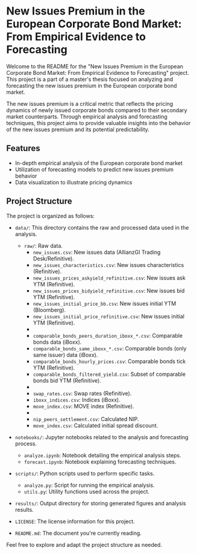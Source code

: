 # New Issues Premium in the European Corporate Bond Market: From Empirical Evidence to Forecasting

Welcome to the README for the "New Issues Premium in the European Corporate Bond Market: From Empirical Evidence to Forecasting" project. This project is a part of a master's thesis focused on analyzing and forecasting the new issues premium in the European corporate bond market.

The new issues premium is a critical metric that reflects the pricing dynamics of newly issued corporate bonds compared to their secondary market counterparts. Through empirical analysis and forecasting techniques, this project aims to provide valuable insights into the behavior of the new issues premium and its potential predictability.

## Features

- In-depth empirical analysis of the European corporate bond market
- Utilization of forecasting models to predict new issues premium behavior
- Data visualization to illustrate pricing dynamics

## Project Structure

The project is organized as follows:

- `data/`: This directory contains the raw and processed data used in the analysis.
  - `raw/`: Raw data.
    - `new_issues.csv`: New issues data (AllianzGI Trading Desk/Refinitive).
    - `new_issues_characteristics.csv`: New issues characteristics (Refinitive).
    - `new_issues_prices_askyield_refinitive.csv`: New issues ask YTM (Refinitive).
    - `new_issues_prices_bidyield_refinitive.csv`: New issues bid YTM (Refinitive).
    - `new_issues_initial_price_bb.csv`: New issues initial YTM (Bloomberg).
    - `new_issues_initial_price_refinitive.csv`: New issues initial YTM (Refinitive).
    -
    - `comparable_bonds_peers_duration_iboxx_*.csv`: Comparable bonds data (iBoxx).
    - `comparable_bonds_same_iboxx_*.csv`: Comparable bonds (only same issuer) data (iBoxx).
    - `comparable_bonds_hourly_prices.csv`: Comparable bonds tick YTM (Refinitive).
    - `comparable_bonds_filtered_yield.csv`: Subset of comparable bonds bid YTM (Refinitive).
    -
    - `swap_rates.csv`: Swap rates (Refinitive).
    - `iboxx_indices.csv`: Indices (iBoxx).
    - `move_index.csv`: MOVE index (Refinitive).
    -
    - `nip_peers_settlement.csv`: Calculated NIP.
    - `move_index.csv`: Calculated initial spread discount.
  
- `notebooks/`: Jupyter notebooks related to the analysis and forecasting process.
  - `analyze.ipynb`: Notebook detailing the empirical analysis steps.
  - `forecast.ipynb`: Notebook explaining forecasting techniques.
- `scripts/`: Python scripts used to perform specific tasks.
  - `analyze.py`: Script for running the empirical analysis.
  - `utils.py`: Utility functions used across the project.
- `results/`: Output directory for storing generated figures and analysis results.
- `LICENSE`: The license information for this project.
- `README.md`: The document you're currently reading.

Feel free to explore and adapt the project structure as needed.
